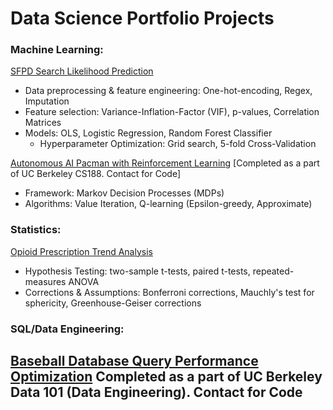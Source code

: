 # Data Science Portfolio Projects

### Machine Learning: 

[SFPD Search Likelihood Prediction](https://github.com/shobhanmangla/Data-Science-Projects/tree/main/SFPD-Search-Predictions)
- Data preprocessing & feature engineering: One-hot-encoding, Regex, Imputation
- Feature selection: Variance-Inflation-Factor (VIF), p-values, Correlation Matrices
- Models: OLS, Logistic Regression, Random Forest Classifier
    - Hyperparameter Optimization: Grid search, 5-fold Cross-Validation

[Autonomous AI Pacman with Reinforcement Learning](https://github.com/shobhanmangla/pacman-RL) [Completed as a part of UC Berkeley CS188. Contact for Code]
- Framework: Markov Decision Processes (MDPs)
- Algorithms: Value Iteration, Q-learning (Epsilon-greedy, Approximate)

### Statistics: 

[Opioid Prescription Trend Analysis](https://github.com/shobhanmangla/Data-Science-Projects/blob/main/opioid_dispension_rate_statistical_analysis.ipynb.ipynb)
- Hypothesis Testing: two-sample t-tests, paired t-tests, repeated-measures ANOVA
- Corrections & Assumptions: Bonferroni corrections, Mauchly's test for sphericity, Greenhouse-Geiser corrections

### SQL/Data Engineering:
[Baseball Database Query Performance Optimization](https://github.com/shobhanmangla/Data-Science-Projects/blob/main/Lahman's_Prj_Description.ipynb) Completed as a part of UC Berkeley Data 101 (Data Engineering). Contact for Code
- 
